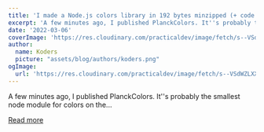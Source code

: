 ```yaml
---
title: 'I made a Node.js colors library in 192 bytes minzipped (+ code explanation!)'
excerpt: 'A few minutes ago, I published PlanckColors. It''s probably the smallest node module for colors on the...'
date: '2022-03-06'
coverImage: 'https://res.cloudinary.com/practicaldev/image/fetch/s--VSdWZLXX--/c_imagga_scale,f_auto,fl_progressive,h_420,q_auto,w_1000/https://dev-to-uploads.s3.amazonaws.com/uploads/articles/o1ubiy8w49j2tmuw48qj.png'
author:
  name: Koders
  picture: "assets/blog/authors/koders.png"
ogImage:
  url: 'https://res.cloudinary.com/practicaldev/image/fetch/s--VSdWZLXX--/c_imagga_scale,f_auto,fl_progressive,h_420,q_auto,w_1000/https://dev-to-uploads.s3.amazonaws.com/uploads/articles/o1ubiy8w49j2tmuw48qj.png'
---
```


A few minutes ago, I published PlanckColors. It''s probably the smallest node module for colors on the...

[Read more](https://dev.to/siddharthshyniben/i-made-a-nodejs-colors-library-in-192-bytes-minzipped-code-explanation-196i)
